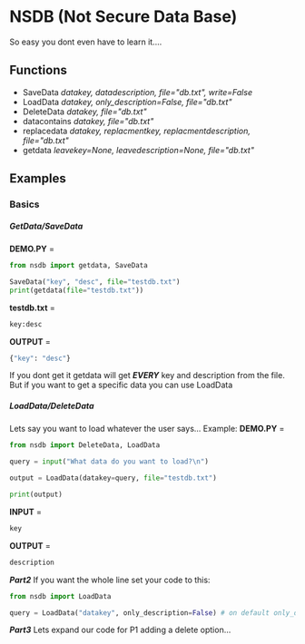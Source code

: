 # NSDB (Not Secure Data Base)
So easy you dont even have to learn it....

## Functions

- SaveData *datakey, datadescription, file="db.txt", write=False*
- LoadData *datakey, only_description=False, file="db.txt"*
- DeleteData *datakey, file="db.txt"*
- datacontains *datakey, file="db.txt"*
- replacedata *datakey, replacmentkey, replacmentdescription, file="db.txt"*
- getdata *leavekey=None, leavedescription=None, file="db.txt"*

## Examples
### Basics
##### GetData/SaveData
**DEMO.PY** = 
```python
from nsdb import getdata, SaveData

SaveData("key", "desc", file="testdb.txt")
print(getdata(file="testdb.txt"))
```
**testdb.txt** =
```txt
key:desc
```
**OUTPUT** = 
```python
{"key": "desc"}
```
If you dont get it getdata will get ***EVERY*** key and description from the file. But if you want to get a specific data you can use LoadData
##### LoadData/DeleteData
Lets say you want to load whatever the user says... Example:
**DEMO.PY** = 
```python
from nsdb import DeleteData, LoadData

query = input("What data do you want to load?\n")

output = LoadData(datakey=query, file="testdb.txt")

print(output)
```
**INPUT** = 
```python
key
```
**OUTPUT** = 
```python
description
```


***Part2***
If you want the whole line set your code to this:
```python
from nsdb import LoadData

query = LoadData("datakey", only_description=False) # on default only_description is set to True
```
***Part3***
Lets expand our code for P1 adding a delete option...
